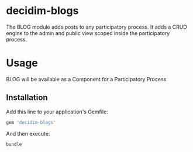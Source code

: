 # decidim-blogs

The BLOG module adds posts to any participatory process. It adds a CRUD engine
to the admin and public view scoped inside the participatory process.

# Usage

BLOG will be available as a Component for a Participatory Process.

## Installation

Add this line to your application's Gemfile:

```ruby
gem 'decidim-blogs'
```

And then execute:

```bash
bundle
```
